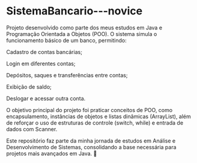 # SistemaBancario---novice
Projeto desenvolvido como parte dos meus estudos em Java e Programação Orientada a Objetos (POO).
O sistema simula o funcionamento básico de um banco, permitindo:

Cadastro de contas bancárias;

Login em diferentes contas;

Depósitos, saques e transferências entre contas;

Exibição de saldo;

Deslogar e acessar outra conta.

O objetivo principal do projeto foi praticar conceitos de POO, como encapsulamento, instâncias de objetos e listas dinâmicas (ArrayList), além de reforçar o uso de estruturas de controle (switch, while) e entrada de dados com Scanner.

Este repositório faz parte da minha jornada de estudos em Análise e Desenvolvimento de Sistemas, consolidando a base necessária para projetos mais avançados em Java. 🚀
